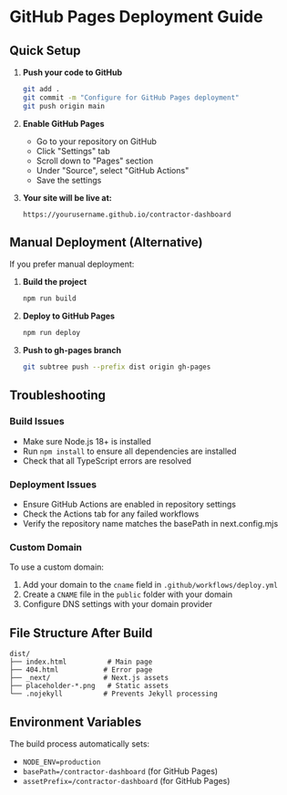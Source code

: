 # GitHub Pages Deployment Guide

## Quick Setup

1. **Push your code to GitHub**
   ```bash
   git add .
   git commit -m "Configure for GitHub Pages deployment"
   git push origin main
   ```

2. **Enable GitHub Pages**
   - Go to your repository on GitHub
   - Click "Settings" tab
   - Scroll down to "Pages" section
   - Under "Source", select "GitHub Actions"
   - Save the settings

3. **Your site will be live at:**
   ```
   https://yourusername.github.io/contractor-dashboard
   ```

## Manual Deployment (Alternative)

If you prefer manual deployment:

1. **Build the project**
   ```bash
   npm run build
   ```

2. **Deploy to GitHub Pages**
   ```bash
   npm run deploy
   ```

3. **Push to gh-pages branch**
   ```bash
   git subtree push --prefix dist origin gh-pages
   ```

## Troubleshooting

### Build Issues
- Make sure Node.js 18+ is installed
- Run `npm install` to ensure all dependencies are installed
- Check that all TypeScript errors are resolved

### Deployment Issues
- Ensure GitHub Actions are enabled in repository settings
- Check the Actions tab for any failed workflows
- Verify the repository name matches the basePath in next.config.mjs

### Custom Domain
To use a custom domain:
1. Add your domain to the `cname` field in `.github/workflows/deploy.yml`
2. Create a `CNAME` file in the `public` folder with your domain
3. Configure DNS settings with your domain provider

## File Structure After Build

```
dist/
├── index.html          # Main page
├── 404.html           # Error page
├── _next/             # Next.js assets
├── placeholder-*.png   # Static assets
└── .nojekyll          # Prevents Jekyll processing
```

## Environment Variables

The build process automatically sets:
- `NODE_ENV=production`
- `basePath=/contractor-dashboard` (for GitHub Pages)
- `assetPrefix=/contractor-dashboard` (for GitHub Pages)
